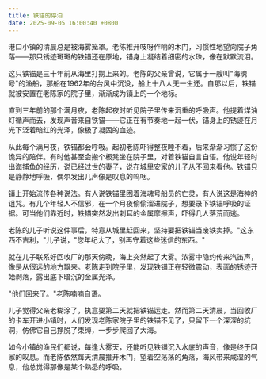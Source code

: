 ```yaml
---
title: 铁锚的停泊
date: 2025-09-05 16:00:40 +0800
---
```


港口小镇的清晨总是被海雾笼罩。老陈推开吱呀作响的木门，习惯性地望向院子角落——那只锈迹斑斑的铁锚还在原地，锚身上凝结着细密的水珠，像在默默流泪。

这只铁锚是三十年前从海里打捞上来的。老陈的父亲曾说，它属于一艘叫"海魂号"的渔船，那船在1962年的台风中沉没，船上十八人无一生还。自那以后，铁锚就被安置在老陈家的院子里，渐渐成为镇上的一个地标。

直到三年前的那个满月夜，老陈起夜时听见院子里传来沉重的呼吸声。他提着煤油灯循声而去，发现声音来自铁锚——它正在有节奏地一起一伏，锚身上的锈迹在月光下泛着暗红的光泽，像极了凝固的血迹。

从此每个满月夜，铁锚都会呼吸。起初老陈吓得整夜睡不着，后来渐渐习惯了这份诡异的陪伴。有时他甚至会搬个板凳坐在院子里，对着铁锚自言自语。他说年轻时出海捕鱼的经历，说已经过世的妻子，说在城里安家的儿子从不回来看他。铁锚只是静静地呼吸，偶尔发出几声像是叹息的呜咽。

镇上开始流传各种说法。有人说铁锚里困着海魂号船员的亡灵，有人说这是海神的诅咒。有几个年轻人不信邪，在一个月夜偷偷溜进院子，想要录下铁锚呼吸的证据。可当他们靠近时，铁锚突然发出刺耳的金属摩擦声，吓得几人落荒而逃。

老陈的儿子听说这件事后，特意从城里赶回来，坚持要把铁锚当废铁卖掉。"这东西不吉利，"儿子说，"您年纪大了，别再守着这些迷信的东西。"

就在儿子联系好回收厂的那天傍晚，海上突然起了大雾。浓雾中隐约传来汽笛声，像是从很远的地方飘来。老陈走到院子里，发现铁锚正在轻微震动，表面的锈迹开始剥落，露出底下暗沉的金属光泽。

"他们回来了。"老陈喃喃自语。

儿子觉得父亲老糊涂了，执意要第二天就把铁锚运走。然而第二天清晨，当回收厂的卡车开进小镇时，人们发现老陈家院子里的铁锚不见了，只留下一个深深的坑洞，仿佛它自己挣脱了束缚，一步步爬回了大海。

如今小镇的渔民们都说，每逢大雾天，还能听见铁锚沉入水底的声音，像是终于回家的叹息。而老陈依然每天清晨推开木门，望着空荡荡的角落，海风带来咸湿的气息，他总觉得那像是某个熟悉的呼吸。
